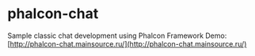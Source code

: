 phalcon-chat
============

Sample classic chat development using Phalcon Framework 
Demo: [http://phalcon-chat.mainsource.ru/](http://phalcon-chat.mainsource.ru/)